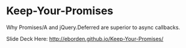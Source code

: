 Keep-Your-Promises
==================

Why Promises/A and jQuery.Deferred are superior to async callbacks.

Slide Deck Here: http://eborden.github.io/Keep-Your-Promises/
